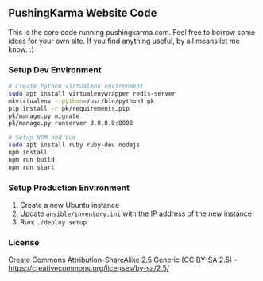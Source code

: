 ## PushingKarma Website Code
This is the core code running pushingkarma.com.  Feel free to borrow
some ideas for your own site.  If you find anything useful, by all
means let me know. :)

### Setup Dev Environment
```bash
# Create Python virtualenv environment
sudo apt install virtualenvwrapper redis-server
mkvirtualenv --python=/usr/bin/python3 pk
pip install -r pk/requirements.pip
pk/manage.py migrate
pk/manage.py runserver 0.0.0.0:8000

# Setup NPM and Vue
sudo apt install ruby ruby-dev nodejs
npm install
npm run build
npm run start
```

### Setup Production Environment
1. Create a new Ubuntu instance
2. Update `ansible/inventory.ini` with the IP address of the new instance
3. Run: `./deploy setup`

### License
Create Commons Attribution-ShareAlike 2.5 Generic (CC BY-SA 2.5) - 
https://creativecommons.org/licenses/by-sa/2.5/
